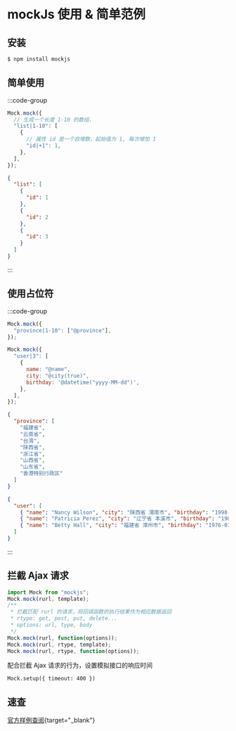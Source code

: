 # mockJs 使用 & 简单范例

## 安装

```sh
$ npm install mockjs
```

## 简单使用

:::code-group

```js [template]
Mock.mock({
  // 生成一个长度 1-10 的数组，
  "list|1-10": [
    {
      // 属性 id 是一个自增数，起始值为 1, 每次增加 1
      "id|+1": 1,
    },
  ],
});
```

```json [result]
{
  "list": [
    {
      "id": 1
    },
    {
      "id": 2
    },
    {
      "id": 3
    }
  ]
}
```

:::

## 使用占位符

:::code-group

```js [template]
Mock.mock({
  "province|1-10": ["@province"],
});

Mock.mock({
  "user|3": [
    {
      name: "@name",
      city: "@city(true)",
      birthday: '@datetime("yyyy-MM-dd")',
    },
  ],
});
```

```json [result]
{
  "province": [
    "福建省",
    "云南省",
    "台湾",
    "陕西省",
    "浙江省",
    "山西省",
    "山东省",
    "香港特别行政区"
  ]
}

{
  "user": [
    { "name": "Nancy Wilson", "city": "陕西省 渭南市", "birthday": "1998-08-06" },
    { "name": "Patricia Perez", "city": "辽宁省 本溪市", "birthday": "1982-06-24" },
    { "name": "Betty Hall", "city": "福建省 漳州市", "birthday": "1976-01-20" }
  ]
}
```

:::

## 拦截 Ajax 请求

```js
import Mock from "mockjs";
Mock.mock(rurl, template);
/**
 * 拦截匹配 rurl 的请求，将回调函数的执行结果作为相应数据返回
 * rtype: get, post, put, delete...
 * options: url, type, body
 */
Mock.mock(rurl, function(options));
Mock.mock(rurl, rtype, template);
Mock.mock(rurl, rtype, function(options));
```

配合拦截 Ajax 请求的行为，设置模拟接口的响应时间

`Mock.setup({ timeout: 400 })`

## 速查

[官方样例查阅](http://mockjs.com/examples.html){target="_blank"}
